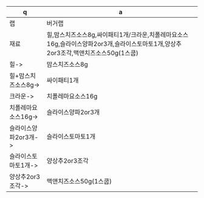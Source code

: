  q  | a
--- | ---
랩	| 버거랩
재료	| 힐,맘스치즈소스8g,싸이패티1개/크라운,치폴레마요소스16g,슬라이스양파2or3개,슬라이스토마토1개,양상추2or3조각,맥앤치즈소스50g(1스쿱)
힐->	| 맘스치즈소스8g
힐+맘스치즈소스8g->	| 싸이패티1개
크라운->	| 치폴레마요소스16g
치폴레마요소스16g->	| 슬라이스양파2or3개
슬라이스양파2or3개->	| 슬라이스토마토1개
슬라이스토마토1개->	| 양상추2or3조각
양상추2or3조각->	| 맥앤치즈소스50g(1스쿱)
